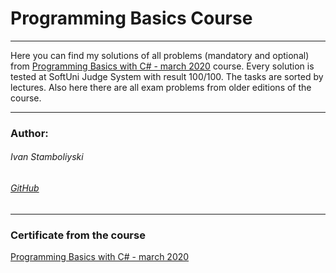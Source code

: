 
# Programming Basics Course

------------

Here you can find my solutions of all problems (mandatory and optional) from [Programming Basics with C# - march 2020](https://softuni.bg/trainings/2808/programming-basics-with-c-sharp-march-2020) course. Every solution is tested at SoftUni Judge System with result 100/100. The tasks are sorted by lectures. Also here there are all exam problems from older editions of the course.

------------

### Author:
###### Ivan Stamboliyski

###### [GitHub](https://github.com/ivanstamboliyski)

------------

### Certificate from the course
[Programming Basics with C# - march 2020](https://softuni.bg/certificates/details/81424/530e50fb)

